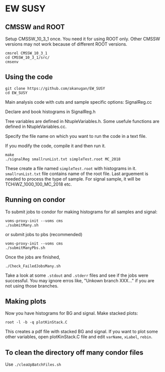 # EW SUSY

## CMSSW and ROOT
Setup CMSSW_10_3_1 once. You need it for using ROOT only. Other CMSSW versions may not work because of different ROOT versions.

```
cmsrel CMSSW_10_3_1
cd CMSSW_10_3_1/src/
cmsenv
```

## Using the code
```
git clone https://github.com/akanugan/EW_SUSY
cd EW_SUSY
```

Main analysis code with cuts and sample specific options: SignalReg.cc

Declare and book histograms in SignalReg.h

Tree variables are defined in NtupleVariables.h. Some usefule functions are defined in NtupleVariables.cc.

Specify the file name on which you want to run the code in a text file.

If you modify the code, compile it and then run it.

```
make
./signalReg smallrunList.txt simpleTest.root MC_2018
```
These create a file named `simpleTest.root` with histograms in it. `smallrunList.txt` file contains name of the root file. Last arguement is needed to process the type of sample. For signal sample, it will be TCHiWZ_1000_100_MC_2018 etc.

## Running on condor

To submit jobs to condor for making histograms for all samples and signal:
```
voms-proxy-init --voms cms
./submitMany.sh
```
or submit jobs to pbs (recommended)
```
voms-proxy-init --voms cms
./submitManyPbs.sh
```

Once the jobs are finished,
```
./Check_FailedJobsMany.sh
```

Take a look at some `.stdout` and `.stderr` files and see if the jobs were successful. You may ignore erros like, "Unkown branch XXX..." if you are not using those branches.


## Making plots

Now you have histograms for BG and signal. Make stacked plots:

```
root -l -b -q plotKinStack.C
```

This creates a pdf file with stacked BG and signal. If you want to plot some other variables, open plotKinStack.C file and edit `varName`, `xLabel`, `rebin`.

## To clean the directory off many condor files

Use  ```./cleaUpBatchFiles.sh```



